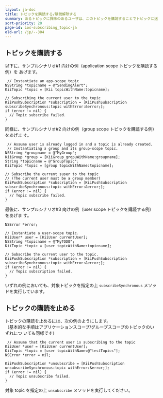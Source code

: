 ```yaml
---
layout: ja-doc
title: トピックを購読する/購読解除する
summary: あるトピックに興味のあるユーザは、このトピックを購読することでトピックに送信されたプッシュメッセージを受け取ることができるようになります。また、トピックの購読を止めることで、プッシュメッセージの受信を止めることができます。
sort-priority: 20
page-id: ios-subscribing_topic-ja
old-url: /jp/--304
---
```

## トピックを購読する

以下に、サンプルシナリオ#1 向けの例（application scope トピックを購読する例）を
あげます。

```objc
 // Instantiate an app-scope topic
NSString *topicname = @"SendingAlert";
KiiTopic *topic = [Kii topicWithName:topicname];

// Subscribing the current user to the topic
KiiPushSubscription *subscription = [KiiPushSubscription subscribeSynchronous:topic withError:&error;];
if (error != nil) {
  // Topic subscribe failed.
}
```

同様に、サンプルシナリオ#2 向けの例（group scope トピックを購読する例）をあげま
す。

```objc
 // Assume user is already logged in and a topic is already created.
 // Instantiating a group and its group-scope topic.
NSString *groupname = @"MyGroup";
KiiGroup *group = [KiiGroup gropuWithName:groupname];
String *topicname = @"GroupTopic";
KiiTopic *topic = [group topicWithName:topicname];

// Subscribe the current suser to the topic
// (The current user must be a group member)
KiiPushSubscription *subscription = [KiiPushSubscription subscribeSynchronous:topic withError:&error;];
if (error != nil) {
  // Topic subscribe failed.
}
```

最後に、サンプルシナリオ#3 向けの例（user scope トピックを購読する例）をあげま
す。

```objc
NSError *error;

// Instantiate a user-scope topic.
KiiUser* user = [KiiUser currentUser];
NSString *topicname = @"MyTODO";
KiiTopic *topic = [user topicWithName:topicname];

// Subscribe the current user to the topic.
KiiPushSubscription *subscription = [KiiPushSubscription subscribeSynchronous:topic withError:&error;];
if (error != nil) {
  // Topic subscription failed.
}
```

いずれの例においても、対象トピックを指定の上 `subscribeSynchronous` メソッドを実行しています。


## トピックの購読を止める

トピックの購読を止めるには、次の例のようにします。  
（基本的な手順はアプリケーションスコープ/グループスコープのトピックのいずれにつ
いても同様です）

```objc
 // Assume that the current user is subscribing to the topic
KiiUser *user = [KiiUser currentUser];
KiiTopic *topic = [user topicWithName:@"testTopics"];
NSError *error = nil;

KiiPushSubscription *unsubscribe = [KiiPushSubscription unsubscribeSynchronous:topic withError:&error;];
if (error != nil) {
  // Topic unsubscribe failed.
}
```

対象 topic を指定の上 `unsubscribe` メソッドを実行してください。

